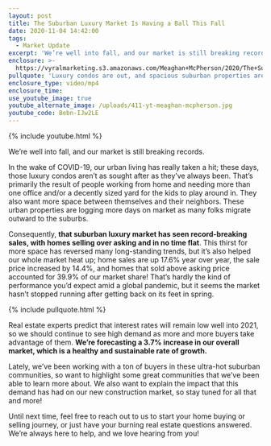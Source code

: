 ```yaml
---
layout: post
title: The Suburban Luxury Market Is Having a Ball This Fall
date: 2020-11-04 14:42:00
tags:
  - Market Update
excerpt: 'We’re well into fall, and our market is still breaking records.'
enclosure: >-
  https://vyralmarketing.s3.amazonaws.com/Meaghan+McPherson/2020/The+Suburban+Luxury+Market+Is+Having+a+Ball+This+Fall.mp4
pullquote: 'Luxury condos are out, and spacious suburban properties are in.'
enclosure_type: video/mp4
enclosure_time:
use_youtube_image: true
youtube_alternate_image: /uploads/411-yt-meaghan-mcpherson.jpg
youtube_code: Bebn-IJw2LE
---
```


{% include youtube.html %}

We’re well into fall, and our market is still breaking records.

In the wake of COVID-19, our urban living has really taken a hit; these days, those luxury condos aren’t as sought after as they’ve always been. That’s primarily the result of people working from home and needing more than one office and/or a decently sized yard for the kids to play around in. They also want more space between themselves and their neighbors. These urban properties are logging more days on market as many folks migrate outward to the suburbs.&nbsp;

Consequently, **that suburban luxury market has seen record-breaking sales, with homes selling over asking and in no time flat**. This thirst for more space has reversed many long-standing trends, but it’s also helped our whole market heat up; home sales are up 17.6% year over year, the sale price increased by 14.4%, and homes that sold above asking price accounted for 39.9% of our market share\! That’s hardly the kind of performance you’d expect amid a global pandemic, but it seems the market hasn’t stopped running after getting back on its feet in spring.&nbsp;

{% include pullquote.html %}

Real estate experts predict that interest rates will remain low well into 2021, so we should continue to see high demand as more and more buyers take advantage of them. **We’re forecasting a 3.7% increase in our overall market, which is a healthy and sustainable rate of growth.&nbsp;**

Lately, we’ve been working with a ton of buyers in these ultra-hot suburban communities, so want to highlight some great communities that we’ve been able to learn more about. We also want to explain the impact that this demand has had on our new construction market, so stay tuned for all that and more\!&nbsp;

Until next time, feel free to reach out to us to start your home buying or selling journey, or just have your burning real estate questions answered. We’re always here to help, and we love hearing from you\!

&nbsp;